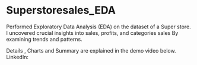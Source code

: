 # Superstoresales_EDA

Performed Exploratory Data Analysis (EDA) on the dataset of a Super store.
I uncovered crucial insights into sales, profits, and categories sales By examining trends and patterns.

Details , Charts and Summary are explained in the demo video below. 
LinkedIn: 
